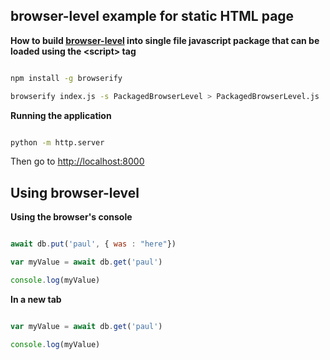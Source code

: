## browser-level example for static HTML page

**How to build [browser-level]() into single file javascript package that can be loaded using the \<script\> tag**

``` bash

npm install -g browserify

browserify index.js -s PackagedBrowserLevel > PackagedBrowserLevel.js

```

**Running the application**

``` bash

python -m http.server

```

Then go to [http://localhost:8000](http://localhost:8000)


## Using browser-level

**Using the browser's console**

``` javascript

await db.put('paul', { was : "here"})

var myValue = await db.get('paul')

console.log(myValue)

```

**In a new tab**

``` javascript

var myValue = await db.get('paul')

console.log(myValue)

```

